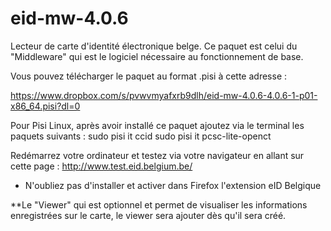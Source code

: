 eid-mw-4.0.6
============

Lecteur de carte d'identité électronique belge. Ce paquet est celui du "Middleware" qui est le logiciel nécessaire au fonctionnement de base.

Vous pouvez télécharger le paquet au format .pisi à cette adresse :

https://www.dropbox.com/s/pvwvmyafxrb9dlh/eid-mw-4.0.6-4.0.6-1-p01-x86_64.pisi?dl=0

Pour Pisi Linux, après avoir installé ce paquet ajoutez via le terminal les paquets suivants :
sudo pisi it ccid
sudo pisi it pcsc-lite-openct

Redémarrez votre ordinateur et testez via votre navigateur en allant sur cette page : http://www.test.eid.belgium.be/

* N'oubliez pas d'installer et activer dans Firefox l'extension eID Belgique

**Le "Viewer" qui est optionnel et permet de visualiser les informations enregistrées sur le carte, le viewer sera ajouter dès qu'il sera créé.
